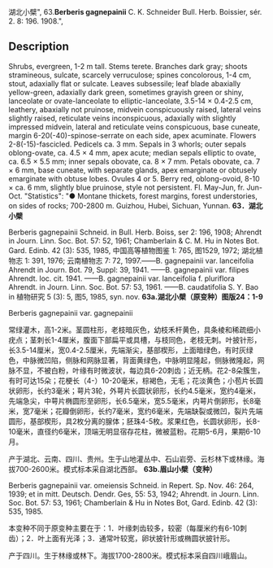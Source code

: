 湖北小檗",
63.**Berberis gagnepainii** C. K. Schneider Bull. Herb. Boissier, sér. 2. 8: 196. 1908.",

## Description
Shrubs, evergreen, 1-2 m tall. Stems terete. Branches dark gray; shoots stramineous, sulcate, scarcely verruculose; spines concolorous, 1-4 cm, stout, adaxially flat or sulcate. Leaves subsessile; leaf blade abaxially yellow-green, adaxially dark green, sometimes grayish green or shiny, lanceolate or ovate-lanceolate to elliptic-lanceolate, 3.5-14 × 0.4-2.5 cm, leathery, abaxially not pruinose, midvein conspicuously raised, lateral veins slightly raised, reticulate veins inconspicuous, adaxially with slightly impressed midvein, lateral and reticulate veins conspicuous, base cuneate, margin 6-20(-40)-spinose-serrate on each side, apex acuminate. Flowers 2-8(-15)-fascicled. Pedicels ca. 3 mm. Sepals in 3 whorls; outer sepals oblong-ovate, ca. 4.5 × 4 mm, apex acute; median sepals elliptic to ovate, ca. 6.5 × 5.5 mm; inner sepals obovate, ca. 8 × 7 mm. Petals obovate, ca. 7 × 6 mm, base cuneate, with separate glands, apex emarginate or obtusely emarginate with obtuse lobes. Ovules 4 or 5. Berry red, oblong-ovoid, 8-10 × ca. 6 mm, slightly blue pruinose, style not persistent. Fl. May-Jun, fr. Jun-Oct.
  "Statistics": "● Montane thickets, forest margins, forest understories, on sides of rocks; 700-2800 m. Guizhou, Hubei, Sichuan, Yunnan.
**63．湖北小檗**

Berberis gagnepainii Schneid. in Bull. Herb. Boiss, ser 2: 196, 1908; Ahrendt in Journ. Linn. Soc. Bot. 57: 52, 1961; Chamberlain & C. M. Hu in Notes Bot. Gard. Edinb. 42 (3): 535, 1985, 中国高等植物图鉴 1: 765, 图1529, 1972; 湖北植物志 1: 391, 1976; 云南植物志 7: 72, 1997.——B. gagnepainii var. lanceifolia Ahrendt in Journ. Bot. 79, Suppl: 39, 1941. ——B. gagnepainii var. filipes Ahrendt. loc. cit. 1941. ——B. gagnepainii var. lanceifolia f. pluriflora Ahrendt. in Journ. Linn. Soc. Bot. 57: 53, 1961. ——B. caudatifolia S. Y. Bao in 植物研究 5 (3): 5, 图5, 1985, syn. nov.
**63a.湖北小檗（原变种）图版24：1-9**

Berberis gagnepainii var. gagnepainii

常绿灌木，高1-2米。茎圆柱形，老枝暗灰色，幼枝禾杆黄色，具条棱和稀疏细小疣点；茎刺长1-4厘米，腹面下部扁平或具槽，与枝同色，老枝无刺。叶披针形，长3.5-14厘米，宽0.4-2.5厘米，先端渐尖，基部楔形，上面暗绿色，有时灰绿色，中脉微凹陷，侧脉和网脉显著，背面黄绿色，中脉明显隆起，侧脉微隆起，网脉不显，不被白粉，叶缘有时微波状，每边具6-20刺齿；近无柄。花2-8朵簇生，有时可达15朵；花梗长（4-）10-20毫米，棕褐色，无毛；花淡黄色；小苞片长圆状卵形，长约3毫米；萼片3轮，外萼片长圆状卵形，长约4.5毫米，宽约4毫米，先端急尖，中萼片椭圆形至卵形，长6.5毫米，宽5.5毫米，内萼片倒卵形，长8毫米，宽7毫米；花瓣倒卵形，长约7毫米，宽约6毫米，先端缺裂或微凹，裂片先端圆形，基部楔形，具2枚分离的腺体；胚珠4-5枚。浆果红色，长圆状卵形，长8-10毫米，直径约6毫米，顶端无明显宿存花柱，微被蓝粉。花期5-6月，果期6-10月。

产于湖北、云南、四川、贵州。生于山地灌丛中、石山岩旁、云杉林下或林缘。海拔700-2600米。模式标本采自湖北西部。
**63b.眉山小檗（变种）**

Berberis gagnepainii var. omeiensis Schneid. in Repert. Sp. Nov. 46: 264, 1939; et in mitt. Deutsch. Dendr. Ges, 55: 53, 1942; Ahrendt. in Journ. Linn. Soc. Bot. 57: 53, 1961; Chamberlain & Hu in Notes Bot, Gard. Edinb. 42 (3): 535, 1985.

本变种不同于原变种主要在于：1．叶缘刺齿较多，较密（每厘米约有6-10刺齿）；2．叶上面有光泽；3．通常叶较宽，卵状披针形或椭圆状披针形。

产于四川。生于林缘或林下。海拔1700-2800米。模式标本采自四川峨眉山。
